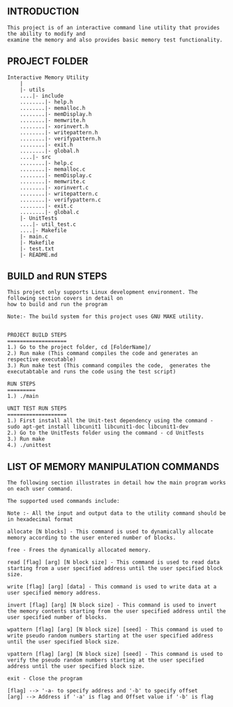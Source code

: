 INTRODUCTION
------------
	
	This project is of an interactive command line utility that provides the ability to modify and 
	examine the memory and also provides basic memory test functionality.

PROJECT FOLDER
--------------

	Interactive Memory Utility
		|
		|- utils
		....|- include
		........|- help.h
		........|- memalloc.h
		........|- memDisplay.h
		........|- memwrite.h
		........|- xorinvert.h
		........|- writepattern.h
		........|- verifypattern.h
		........|- exit.h
		........|- global.h
		....|- src
		........|- help.c
		........|- memalloc.c
		........|- memDisplay.c
		........|- memwrite.c
		........|- xorinvert.c
		........|- writepattern.c
		........|- verifypattern.c
		........|- exit.c
		........|- global.c
		|- UnitTests
		....|- util_test.c
		....|- Makefile
		|- main.c
		|- Makefile
		|- test.txt
		|- README.md


BUILD and RUN STEPS
-------------------

	This project only supports Linux development environment. The following section covers in detail on 
	how to build and run the program

	Note:- The build system for this project uses GNU MAKE utility.


	PROJECT BUILD STEPS  
	===================
	1.) Go to the project folder, cd [FolderName]/  
	2.) Run make (This command compiles the code and generates an respective executable)
	3.) Run make test (This command compiles the code,  generates the executabtable and runs the code using the test script)

	RUN STEPS  
	=========  
	1.) ./main

	UNIT TEST RUN STEPS
	===================
	1.) First install all the Unit-test dependency using the command - sudo apt-get install libcunit1 libcunit1-doc libcunit1-dev
	2.) Go to the UnitTests folder using the command - cd UnitTests
	3.) Run make
	4.) ./unittest

LIST OF MEMORY MANIPULATION COMMANDS
------------------------------------

	The following section illustrates in detail how the main program works on each user command.

	The supported used commands include:

	Note :- All the input and output data to the utility command should be in hexadecimal format

	allocate [N blocks] - This command is used to dynamically allocate memory according to the user entered number of blocks.

	free - Frees the dynamically allocated memory.

	read [flag] [arg] [N block size] - This command is used to read data starting from a user specified address until the user specified block size.

	write [flag] [arg] [data] - This command is used to write data at a user specified memory address.

	invert [flag] [arg] [N block size] - This command is used to invert the memory contents starting from the user specified address until the user specified number of blocks.

	wpattern [flag] [arg] [N block size] [seed] - This command is used to write pseudo random numbers starting at the user specified address until the user specified block size.

	vpattern [flag] [arg] [N block size] [seed] - This command is used to verify the pseudo random numbers starting at the user specified address until the user specified block size.

	exit - Close the program

	[flag] --> '-a- to specify address and '-b' to specify offset
	[arg] --> Address if '-a' is flag and Offset value if '-b' is flag
